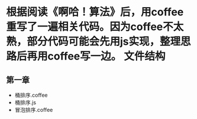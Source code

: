 根据阅读《啊哈！算法》后，用coffee重写了一遍相关代码。因为coffee不太熟，部分代码可能会先用js实现，整理思路后再用coffee写一边。
文件结构
==============
第一章
--------------
 
* 桶排序.coffee
* 桶排序.js  
* 冒泡排序.coffee
